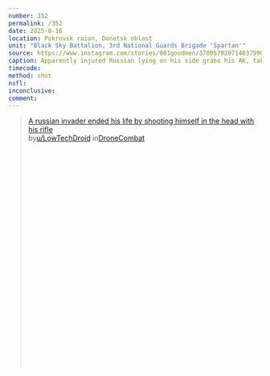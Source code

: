 ```yaml
---
number: 352
permalink: /352
date: 2025-8-16
location: Pokrovsk raion, Donetsk oblast
unit: "Black Sky Battalion, 3rd National Guards Brigade 'Spartan'"
source: https://www.instagram.com/stories/001goodmen/3700578207148379981/
caption: Apparently injured Russian lying on his side grabs his AK, takes his helmet off and shoots himself in the side of the head
timecode: 
method: shot
nsfl: 
inconclusive: 
comment: 
---
```

<blockquote class="reddit-embed-bq" style="height:500px" data-embed-height="566"><a href="https://www.reddit.com/r/DroneCombat/comments/1mt0n6n/a_russian_invader_ended_his_life_by_shooting/">A russian invader ended his life by shooting himself in the head with his rifle</a><br> by<a href="https://www.reddit.com/user/LowTechDroid/">u/LowTechDroid</a> in<a href="https://www.reddit.com/r/DroneCombat/">DroneCombat</a></blockquote><script async="" src="https://embed.reddit.com/widgets.js" charset="UTF-8"></script>